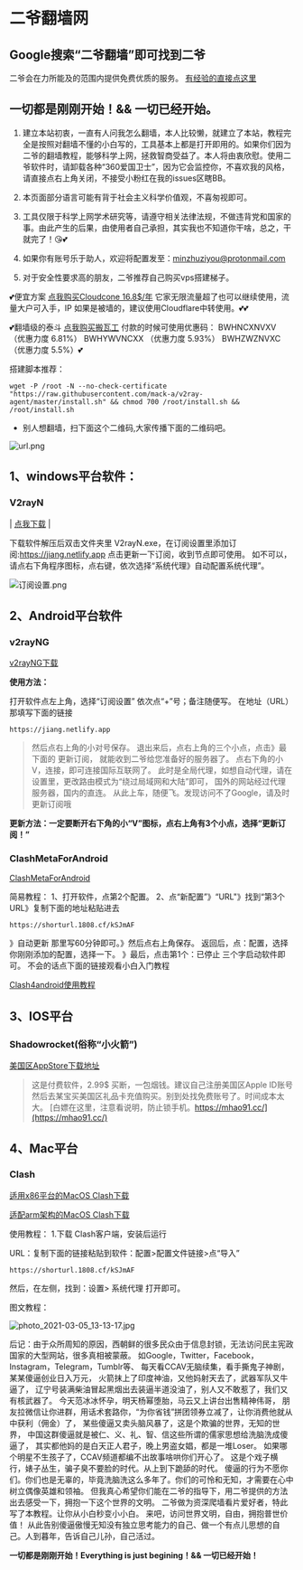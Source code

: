 # 二爷翻墙网

## Google搜索“二爷翻墙”即可找到二爷
二爷会在力所能及的范围内提供免费优质的服务。
[有经验的直接点这里](https://tlanyan.me/v2ray-clients-download/)
## 一切都是刚刚开始！&&  一切已经开始。
1. 建立本站初衷，一直有人问我怎么翻墙，本人比较懒，就建立了本站，教程完全是按照对翻墙不懂的小白写的，工具基本上都是打开即用的。如果你们因为二爷的翻墙教程，能够科学上网，拯救智商受益了。本人将由衷欣慰。使用二爷软件时，请卸载各种“360爱国卫士”，因为它会监控你，不喜欢我的风格，请直接点右上角关闭，不接受小粉红在我的issues区瞎BB。

2. 本页面部分语言可能有背于社会主义科学价值观，不喜匆视即可。

3. 工具仅限于科学上网学术研究等，请遵守相关法律法规，不做违背党和国家的事。由此产生的后果，由使用者自己承担，其实我也不知道你干啥，总之，干就完了！😘💕

4. 如果你有账号乐于助人，欢迎将配置发至：[minzhuziyou@protonmail.com](minzhuziyou@protonmail.com)

5. 对于安全性要求高的朋友，二爷推荐自己购买vps搭建梯子。

  💕便宜方案 [点我购买Cloudcone 16.8$/年](https://app.cloudcone.com/vps/172/create?token=hashtag-2023-vps-2&ref=2616) 
  它家无限流量超了也可以继续使用，流量大户可入手，IP 如果是被墙的，建议使用Cloudflare中转使用。💕💕

  💕翻墙级的泰斗 [点我购买搬瓦工](https://bandwagonhost.com/aff.php?aff=21498)  付款的时候可使用优惠码：
BWHNCXNVXV （优惠力度 6.81%）
BWHYWVNCXX （优惠力度 5.93%）
BWHZWZNVXC （优惠力度 5.5%）💕

  搭建脚本推荐：
  
 ```
wget -P /root -N --no-check-certificate "https://raw.githubusercontent.com/mack-a/v2ray-agent/master/install.sh" && chmod 700 /root/install.sh && /root/install.sh
```




* 别人想翻墙，扫下面这个二维码,大家传播下面的二维码吧。

![url.png](https://i.loli.net/2019/11/05/VcNaIKUyJ7twsSf.png)



## 1、windows平台软件：
### V2rayN



| [点我下载](https://ghproxy.com/https://github.com/2dust/v2rayN/releases/download/6.22/v2rayN-With-Core.zip)      |

下载软件解压后双击文件夹里 V2rayN.exe，在订阅设置里添加订阅:https://jiang.netlify.app
点击更新一下订阅，收到节点即可使用。
如不可以，请点右下角程序图标，点右键，依次选择“系统代理》自动配置系统代理”。

![订阅设置.png](https://i.loli.net/2021/03/05/IA5US8H1KtEk6lF.png)

## 2、Android平台软件

### v2rayNG
 
 [v2rayNG下载](https://ghproxy.com/https://github.com/2dust/v2rayNG/releases/download/1.8.2/v2rayNG_1.8.2_arm64-v8a.apk)
 
**使用方法：**

打开软件点左上角，选择“订阅设置”
依次点“+”号；备注随便写。
在地址（URL）那填写下面的链接
 ```
 https://jiang.netlify.app
```
> 然后点右上角的小对号保存。
退出来后，点右上角的三个小点，点击》最下面的 更新订阅，
就能收到二爷给您准备好的服务器了。
点右下角的小V，连接，即可连接国际互联网了。
此时是全局代理，如想自动代理，请在设置里，更改路由模式为“绕过局域网和大陆”即可，
国外的网站经过代理服务器，国内的直连。
从此上车，随便飞。发现访问不了Google，请及时更新订阅哦

**更新方法：一定要断开右下角的小“V”图标，点右上角有3个小点，选择“更新订阅！”**

### ClashMetaForAndroid

[ClashMetaForAndroid](https://ghproxy.com/https://raw.githubusercontent.com/ugvf2009/Miles/master/cmfa-2.7.1-meta-alpha-arm64-v8a-release.apk)

简易教程：
1、打开软件，点第2个配置。
2、点“新配置”》“URL"》找到“第3个URL》复制下面的地址粘贴进去

 ```
 https://shorturl.1808.cf/kSJmAF
 ```

》自动更新 那里写60分钟即可。》然后点右上角保存。
返回后，点：配置，选择你刚刚添加的配置，选择一下。
》最后，点击第1个：已停止 三个字启动软件即可。
不会的话点下面的链接观看小白入门教程

[Clash4android使用教程](https://pan.731808.cf/Android/clash4android.mp4)

##  3、IOS平台

### Shadowrocket(俗称“小火箭”)
[美国区AppStore下载地址](https://apps.apple.com/us/app/shadowrocket/id932747118?l=zh)
> 这是付费软件，2.99$ 买断，一包烟钱。建议自己注册美国区Apple ID账号然后去某宝买美国区礼品卡充值购买。别到处找免费账号了。时间成本太大。
[白嫖在这里，注意看说明，防止锁手机。https://mhao91.cc/](https://mhao91.cc/)


## 4、Mac平台

### Clash

[适用x86平台的MacOS Clash下载](https://ghproxy.com/https://github.com/Fndroid/clash_for_windows_pkg/releases/download/0.20.20/Clash.for.Windows-0.20.20.dmg)

[适配arm架构的MacOS Clash下载](https://ghproxy.com/https://github.com/Fndroid/clash_for_windows_pkg/releases/download/0.20.20/Clash.for.Windows-0.20.20-arm64.dmg)


使用教程：
1.下载 Clash客户端，安装后运行

URL：复制下面的链接粘贴到软件：配置>配置文件链接>点“导入” 

 ```
 https://shorturl.1808.cf/kSJmAF
 ```

然后，在左侧，找到：设置> 系统代理 打开即可。



图文教程：

![photo_2021-03-05_13-13-17.jpg](https://i.loli.net/2021/03/05/Y5KcTHLz2rSjA7y.jpg)



后记：由于众所周知的原因，西朝鲜的很多民众由于信息封锁，无法访问民主宪政国家的大型网站，很多真相被蒙蔽。 如Google，Twitter，Facebook，Instagram，Telegram，Tumblr等、 每天看CCAV无脑续集，看手撕鬼子神剧，某某傻逼创业日入万元， 火箭抹上了印度神油，又他妈射天去了，武器军队又牛逼了， 辽宁号装满柴油冒起黑烟出去装逼半道没油了，别人又不敢惹了，我们又有核武器了。 今天范冰冰怀孕，明天杨幂堕胎，马云又上讲台出售精神伟哥， 朋友拉微信让你进群，用话术套路你，“为你省钱”拼团领券立减了，让你消费他就从中获利（佣金）了， 某些傻逼又卖头脑风暴了，这是个欺骗的世界，无知的世界， 中国这群傻逼就是被仁、义、礼、智、信这些所谓的儒家思想给洗脑洗成傻逼了， 其实都他妈的是白天正人君子，晚上男盗女娼，都是一堆Loser。 如果哪个明星不生孩子了，CCAV频道都编不出故事啥哄你们开心了。 这是个戏子横行，婊子丛生，骗子臭不要脸的时代。从上到下跪舔的时代。 傻逼的行为不愿你们。你们也是无辜的，毕竟洗脑洗这么多年了。你们的可怜和无知，才需要在心中树立偶像英雄和领袖。 但我真心希望你们能在二爷的指导下，用二爷提供的方法出去感受一下，拥抱一下这个世界的文明。 二爷做为资深爬墙看片爱好者，特此写了本教程。让你从小白秒变小小白。 来吧，访问世界文明，自由，拥抱普世价值！ 从此告别傻逼傲慢无知没有独立思考能力的自己、做一个有点儿思想的自己。人到暮年，告诉自己儿孙，自己活过。

**一切都是刚刚开始！Everything is just begining！&& 一切已经开始！**
